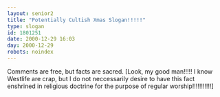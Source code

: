```yaml
---
layout: senior2
title: "Potentially Cultish Xmas Slogan!!!!!"
type: slogan
id: 1801251
date: 2000-12-29 16:03
day: 2000-12-29
robots: noindex
---
```

Comments are free, but facts are sacred. [Look, my good man!!!!! I know Westlife are crap, but I do not neccessarily desire to have this fact enshrined in religious doctrine for the purpose of regular worship!!!!!!!!!!!]
